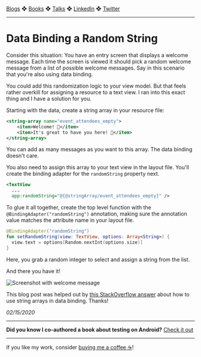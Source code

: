 [Blogs](../../blogs.md) ❖ [Books](../../books.md) ❖ [Talks](../../talks.md) ❖ [LinkedIn](https://www.linkedin.com/in/victoriagonda/) ❖ [Twitter](https://twitter.com/TTGonda)

---

# Data Binding a Random String

Consider this situation: You have an entry screen that displays a welcome message. Each time the screen is viewed it should pick a random welcome message from a list of possible welcome messages. Say in this scenario that you're also using data binding.

You could add this randomization logic to your view model. But that feels rather overkill for assigning a resource to a text view. I ran into this exact thing and I have a solution for you.

Starting with the data, create a string array in your resource file:

```xml
<string-array name="event_attendees_empty">
    <item>Welcome! 👋</item>
    <item>It's great to have you here! 🎉</item>
</string-array>
```

You can add as many messages as you want to this array. The data binding doesn't care.

You also need to assign this array to your text view in the layout file. You'll create the binding adapter for the `randomString` property next.

```xml
<TextView
  ...
  app:randomString="@{@stringArray/event_attendees_empty}" />
```

To glue it all together, create the top level function with the `@BindingAdapter("randomString")` annotation, making sure the annotation value matches the attribute name in your layout file.

```kotlin
@BindingAdapter("randomString")
fun setRandomString(view: TextView, options: Array<String>) {
  view.text = options[Random.nextInt(options.size)]
}
```

Here, you grab a random integer to select and assign a string from the list.

And there you have it!

![Screenshot with welcome message](../images/2020_random_string.png)

This blog post was helped out by [this StackOverflow answer](https://stackoverflow.com/a/36905271) about how to use string arrays in data binding. Thanks!

_02/15/2020_

-----

**Did you know I co-authored a book about testing on Android?** [Check it out](../../books.md)

---

If you like my work, consider [buying me a coffee ☕](https://www.buymeacoffee.com/96JjLEW)!
